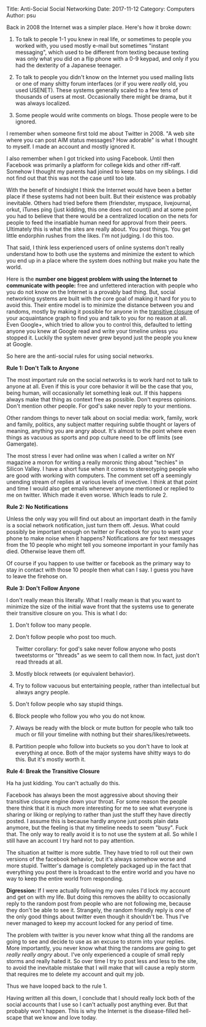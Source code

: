 Title: Anti-Social Social Networking
Date: 2017-11-12
Category: Computers
Author: psu

Back in 2008 the Internet was a simpler place. Here's how it broke down:

1. To talk to people 1-1 you knew in real life, or sometimes to people you worked with, you used mostly e-mail but sometimes "instant messaging", which used to be different from texting because texting was only what you did on a flip phone with a 0-9 keypad, and only if you had the dexterity of a Japanese teenager.

2. To talk to people you didn't know on the Internet you used mailing lists or one of many shitty forum interfaces (or if you were *really* old, you used USENET). These systems generally scaled to a few tens of thousands of users at most. Occasionally there might be drama, but it was always localized.

3. Some people would write comments on blogs. Those people were to be ignored.

I remember when someone first told me about Twitter in 2008. "A web site where you can post AIM status messages? How adorable" is what I thought to myself. I made an account and mostly ignored it.

I also remember when I got tricked into using Facebook. Until then Facebook was primarily a platform for college kids and other riff-raff. Somehow I thought my parents had joined to keep tabs on my siblings. I did not find out that this was not the case until too late.

With the benefit of hindsight I think the Internet would have been a better place if these systems had not been built. But their existence was probably inevitable. Others had tried before them (friendster, myspace, livejournal, orkut, iTunes ping (just kidding, this one does not count)) and at some point you had to believe that there would be a centralized location on the nets for people to feed the insatiable human need for approval from their peers. Ultimately this is what the sites are really about. You post things. You get little endorphin rushes from the likes. I'm not judging. I do this too.

That said, I think less experienced users of online systems don't really understand how to both use the systems and minimize the extent to which you end up in a place where the system does nothing but make you hate the world. 

Here is the **number one biggest problem with using the Internet to communicate with people:** free and unfettered interaction with people who you do not know on the Internet is a provably bad thing. But, social networking systems are built with the core goal of making it hard for you to avoid this. Their entire model is to minimize the distance between you and randoms, mostly by making it possible for anyone in the <a href="https://en.wikipedia.org/wiki/Transitive_closure">transitive closure</a> of your acquaintance graph to find you and talk to you for no reason at all. Even Google+, which tried to allow you to control this, defaulted to letting anyone you knew at Google read and write your timeline unless you stopped it. Luckily the system never grew beyond just the people you knew at Google.

So here are the anti-social rules for using social networks.

**Rule 1: Don't Talk to Anyone**

The most important rule on the social networks is to work hard not to talk to anyone at all. Even if this is your core behavior it will be the case that you, being human, will occasionally let something leak out. If this happens always make that thing as context free as possible. Don't express opinions. Don't mention other people. For god's sake never reply to your mentions.

Other random things to never talk about on social media: work, family, work and family, politics, any subject matter requiring subtle thought or layers of meaning, anything you are angry about. It's almost to the point where even things as vacuous as sports and pop culture need to be off limits (see Gamergate).

The most stress I ever had online was when I called a writer on NY magazine a moron for writing a really moronic thing about "techies" in Silicon Valley. I have a short fuse when it comes to stereotyping people who are good with working with computers. The comment set off a seemingly unending stream of replies at various levels of invective. I think at that point and time I would also get emails whenever anyone mentioned or replied to me on twitter. Which made it even worse. Which leads to rule 2.

**Rule 2: No Notifications**

Unless the only way you will find out about an important death in the family is a social network notification, just turn them off. Jesus. What could possibly be important enough on twitter or Facebook for you to want your phone to make noise when it happens? Notifications are for text messages from the 10 people who might tell you someone important in your family has died. Otherwise leave them off.

Of course if you happen to use twitter or facebook as the primary way to stay in contact with those 10 people then what can I say. I guess you have to leave the firehose on.

**Rule 3: Don't Follow Anyone**

I don't really mean this literally. What I really mean is that you want to minimize the size of the initial wave front that the systems use to generate their transitive closure on you. This is what I do:

1. Don't follow too many people.

2. Don't follow people who post too much.

	Twitter corollary: for god's sake never follow anyone who posts tweetstorms or "threads" as we seem to call them now. In fact, just don't read threads at all.

3. Mostly block retweets (or equivalent behavior).

4. Try to follow vacuous but entertaining people, rather than intellectual but always angry people.

5. Don't follow people who say stupid things.

6. Block people who follow you who you do not know.

7. Always be ready with the block or mute button for people who talk too much or fill your timeline with nothing but their shares/likes/retweets.

8. Partition people who follow into buckets so you don't have to look at everything at once. Both of the major systems have shitty ways to do this. But it's mostly worth it.

**Rule 4: Break the Transitive Closure**

Ha ha just kidding. You can't actually do this.

Facebook has always been the most aggressive about shoving their transitive closure engine down your throat. For some reason the people there think that it is much more interesting for me to see what everyone is sharing or liking or replying to rather than just the stuff they have directly posted. I assume this is because hardly anyone just posts plain data anymore, but the feeling is that my timeline needs to seem "busy". Fuck that. The only way to really avoid it is to not use the system at all. So while I still have an account I try hard not to pay attention.

The situation at twitter is more subtle. They have tried to roll out their own versions of the facebook behavior, but it's always somehow worse and more stupid. Twitter's damage is completely packaged up in the fact that everything you post there is broadcast to the entire world and you have no way to keep the entire world from responding.

**Digression:** If I were actually following my own rules I'd lock my account and get on with my life. But doing this removes the ability to occasionally reply to the random post from people who are not following me, because they don't be able to see it. Strangely, the random friendly reply is one of the only good things about twitter even though it shouldn't be. Thus I've never managed to keep my account locked for any period of time. 

The problem with twitter is you never know what thing all the randoms are going to see and decide to use as an excuse to storm into your replies. More importantly, you never know what thing the randoms are going to get *really really angry* about. I've only experienced a couple of small reply storms and really hated it. So over time I try to post less and less to the site, to avoid the inevitable mistake that I will make that will cause a reply storm that requires me to delete my account and quit my job.

Thus we have looped back to the rule 1.

Having written all this down, I conclude that I should really lock both of the social accounts that I use so I can't actually post anything ever. But that probably won't happen. This is why the Internet is the disease-filled hell-scape that we know and love today.